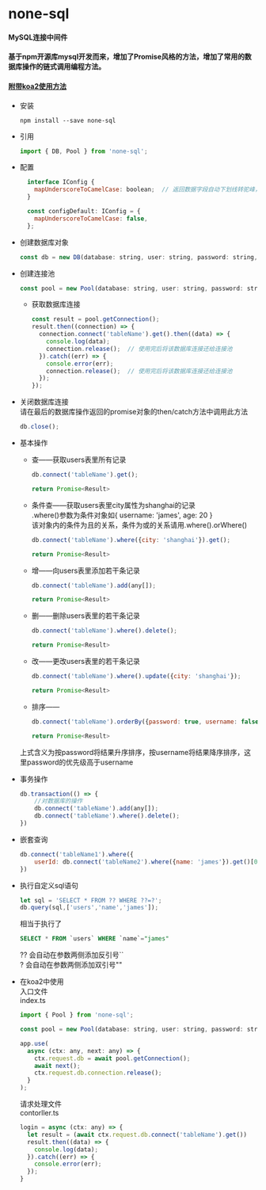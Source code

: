 # none-sql
#### MySQL连接中间件
#### 基于npm开源库mysql开发而来，增加了Promise风格的方法，增加了常用的数据库操作的链式调用编程方法。
#### [附带koa2使用方法](#koa2-mysql)


* 安装
  ```shell
  npm install --save none-sql
  ```

* 引用
  ```javascript
  import { DB, Pool } from 'none-sql';
  ```

* 配置
  ```javascript
    interface IConfig {
      mapUnderscoreToCamelCase: boolean;  // 返回数据字段自动下划线转驼峰，查询数据字段自动驼峰转下划线
    }

    const configDefault: IConfig = {
      mapUnderscoreToCamelCase: false,
    };
  ```

* 创建数据库对象
  ```javascript
  const db = new DB(database: string, user: string, password: string, host = 'localhost', config: IConfig = configDefault);
  ```

* 创建连接池
  ```javascript
  const pool = new Pool(database: string, user: string, password: string, host = 'localhost', connectionLimit = 10, config: IConfig = configDefault);
  ```
  * 获取数据库连接
    ```javascript
    const result = pool.getConnection();
    result.then((connection) => {
      connection.connect('tableName').get().then((data) => {
        console.log(data);
        connection.release();  // 使用完后将该数据库连接还给连接池
      }).catch((err) => {
        console.error(err);
        connection.release();  // 使用完后将该数据库连接还给连接池
      });
    });
    ```

* 关闭数据库连接  
  请在最后的数据库操作返回的promise对象的then/catch方法中调用此方法  
  ```javascript
  db.close();
  ```

* 基本操作  
  * 查——获取users表里所有记录
    ```javascript
    db.connect('tableName').get();
    ```
    ```javascript
    return Promise<Result>
    ```
  * 条件查——获取users表里city属性为shanghai的记录   
    .where()参数为条件对象如{ username: 'james', age: 20 }  
    该对象内的条件为且的关系，条件为或的关系请用.where().orWhere()
    ```javascript
    db.connect('tableName').where({city: 'shanghai'}).get();
    ```
    ```javascript
    return Promise<Result>
    ```
  * 增——向users表里添加若干条记录
    ```javascript
    db.connect('tableName').add(any[]);
    ```
    ```javascript
    return Promise<Result>
    ```
  * 删——删除users表里的若干条记录
    ```javascript
    db.connect('tableName').where().delete();
    ```
    ```javascript
    return Promise<Result>
    ```
  * 改——更改users表里的若干条记录
    ```javascript
    db.connect('tableName').where().update({city: 'shanghai'});
    ```
    ```javascript
    return Promise<Result>
    ```
  * 排序——
    ```javascript
    db.connect('tableName').orderBy({password: true, username: false}).get();
    ```
    ```javascript
    return Promise<Result>
    ```
  上式含义为按password将结果升序排序，按username将结果降序排序，这里password的优先级高于username

* 事务操作
  ```javascript
  db.transaction(() => {
      //对数据库的操作
      db.connect('tableName').add(any[]);
      db.connect('tableName').where().delete();
  })
  ```

* 嵌套查询
  ```javascript
  db.connect('tableName1').where({
      userId: db.connect('tableName2').where({name: 'james'}).get()[0].id
  })
  ```

* 执行自定义sql语句
  ```javascript
  let sql = 'SELECT * FROM ?? WHERE ??=?';
  db.query(sql,['users','name','james']);
  ```
  相当于执行了
  ```SQL
  SELECT * FROM `users` WHERE `name`="james"
  ```
  ?? 会自动在参数两侧添加反引号``  
  ?  会自动在参数两侧添加双引号""

* <span id="koa2-mysql">在koa2中使用</span>  
  入口文件  
  index.ts
  ```javascript
  import { Pool } from 'none-sql';

  const pool = new Pool(database: string, user: string, password: string, host = 'localhost', connectionLimit = 10);

  app.use(
    async (ctx: any, next: any) => {
      ctx.request.db = await pool.getConnection();
      await next();
      ctx.request.db.connection.release();
    }
  );
  ```
  请求处理文件  
  contorller.ts
  ```javascript
  login = async (ctx: any) => {
    let result = (await ctx.request.db.connect('tableName').get())
    result.then((data) => {
      console.log(data);
    }).catch((err) => {
      console.error(err);
    });
  }
  ```

